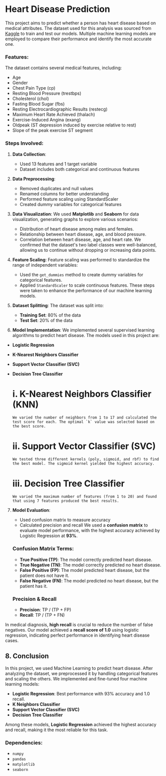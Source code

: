 # Heart Disease Prediction

This project aims to predict whether a person has heart disease based on medical attributes. The dataset used for this analysis was sourced from [Kaggle](https://www.kaggle.com/datasets/johnsmith88/heart-disease-dataset) to train and test our models. Multiple machine learning models are employed to compare their performance and identify the most accurate one.

### Features:
The dataset contains several medical features, including:
- Age
- Gender
- Chest Pain Type (cp)
- Resting Blood Pressure (trestbps)
- Cholesterol (chol)
- Fasting Blood Sugar (fbs)
- Resting Electrocardiographic Results (restecg)
- Maximum Heart Rate Achieved (thalach)
- Exercise-Induced Angina (exang)
- Oldpeak (ST depression induced by exercise relative to rest)
- Slope of the peak exercise ST segment

### Steps Involved:
1. **Data Collection**: 
   - Used 13 features and 1 target variable
   - Dataset includes both categorical and continuous features

2. **Data Preprocessing**:
   - Removed duplicates and null values
   - Renamed columns for better understanding
   - Performed feature scaling using StandardScaler
   - Created dummy variables for categorical features

3. **Data Visualization**:
   We used **Matplotlib** and **Seaborn** for data visualization, generating graphs to explore various scenarios:
    - Distribution of heart disease among males and females.
    - Relationship between heart disease, age, and blood pressure.
    - Correlation between heart disease, age, and heart rate.
    We confirmed that the dataset's two label classes were well-balanced, allowing us to continue without dropping or increasing data points.

4. **Feature Scaling**:
   Feature scaling was performed to standardize the range of independent variables:
    - Used the `get_dummies` method to create dummy variables for categorical features.
    - Applied `StandardScaler` to scale continuous features.
    These steps were taken to enhance the performance of our machine learning models.

5. **Dataset Splitting**:
   The dataset was split into:
    - **Training Set**: 80% of the data
    - **Test Set**: 20% of the data

6. **Model Implementation**:
We implemented several supervised learning algorithms to predict heart disease. The models used in this project are:
- **Logistic Regression**
- **K-Nearest Neighbors Classifier**
- **Support Vector Classifier (SVC)**
- **Decision Tree Classifier**

   # i. K-Nearest Neighbors Classifier (KNN)
      We varied the number of neighbors from 1 to 17 and calculated the test score for each. The optimal `k` value was selected based on the best score.

   # ii. Support Vector Classifier (SVC)
      We tested three different kernels (poly, sigmoid, and rbf) to find the best model. The sigmoid kernel yielded the highest accuracy.

   # iii. Decision Tree Classifier
      We varied the maximum number of features (from 1 to 20) and found that using 7 features produced the best results.

7. **Model Evaluation**:
   - Used confusion matrix to measure accuracy
   - Calculated precision and recall
    We used a **confusion matrix** to evaluate model performance, with the highest accuracy achieved by Logistic Regression at **93%**.
    
    ### Confusion Matrix Terms:
    - **True Positive (TP)**: The model correctly predicted heart disease.
    - **True Negative (TN)**: The model correctly predicted no heart disease.
    - **False Positive (FP)**: The model predicted heart disease, but the patient does not have it.
    - **False Negative (FN)**: The model predicted no heart disease, but the patient has it.
    
    ### Precision & Recall
    - **Precision**: TP / (TP + FP)
    - **Recall**: TP / (TP + FN)

In medical diagnosis, **high recall** is crucial to reduce the number of false negatives. Our model achieved a **recall score of 1.0** using logistic regression, indicating perfect performance in identifying heart disease cases.

## 8. Conclusion
In this project, we used Machine Learning to predict heart disease. After analyzing the dataset, we preprocessed it by handling categorical features and scaling the others. We implemented and fine-tuned four machine learning models:

- **Logistic Regression**: Best performance with 93% accuracy and 1.0 recall.
- **K Neighbors Classifier**
- **Support Vector Classifier (SVC)**
- **Decision Tree Classifier**

Among these models, **Logistic Regression** achieved the highest accuracy and recall, making it the most reliable for this task.

### Dependencies:
- `numpy`
- `pandas`
- `matplotlib`
- `seaborn`
